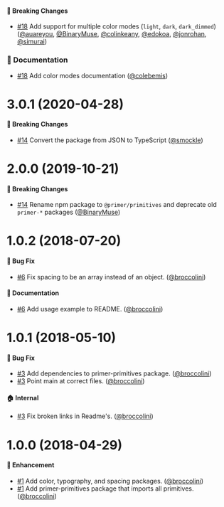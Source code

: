 #### :rotating_light: Breaking Changes

- [#18](https://github.com/primer/primitives/pull/18) Add support for multiple color modes (`light`, `dark`, `dark_dimmed`) ([@auareyou](https://github.com/auareyou), [@BinaryMuse](https://github.com/BinaryMuse), [@colinkeany](https://github.com/colinkeany), [@edokoa](https://github.com/edokoa), [@jonrohan](https://github.com/jonrohan), [@simurai](https://github.com/simurai))

### :memo: Documentation

- [#18](https://github.com/primer/primitives/pull/18) Add color modes documentation ([@colebemis](https://github.com/colebemis))

# 3.0.1 (2020-04-28)

#### :rotating_light: Breaking Changes

- [#14](https://github.com/primer/primitives/pull/16) Convert the package from JSON to TypeScript ([@smockle](https://github.com/smockle))

# 2.0.0 (2019-10-21)

#### :rotating_light: Breaking Changes

- [#14](https://github.com/primer/primitives/pull/14) Rename npm package to `@primer/primitives` and deprecate old `primer-*` packages ([@BinaryMuse](https://github.com/BinaryMuse))

# 1.0.2 (2018-07-20)

#### :bug: Bug Fix

- [#6](https://github.com/primer/primer-primitives/pull/6) Fix spacing to be an array instead of an object. ([@broccolini](https://github.com/broccolini))

#### :memo: Documentation

- [#6](https://github.com/primer/primer-primitives/pull/6) Add usage example to README. ([@broccolini](https://github.com/broccolini))

# 1.0.1 (2018-05-10)

#### :bug: Bug Fix

- [#3](https://github.com/primer/primer-primitives/pull/3) Add dependencies to primer-primitives package. ([@broccolini](https://github.com/broccolini))
- [#3](https://github.com/primer/primer-primitives/pull/3) Point main at correct files. ([@broccolini](https://github.com/broccolini))

#### :house: Internal

- [#3](https://github.com/primer/primer-primitives/pull/3) Fix broken links in Readme's. ([@broccolini](https://github.com/broccolini))

# 1.0.0 (2018-04-29)

#### :rocket: Enhancement

- [#1](https://github.com/primer/primer-primitives/pull/1) Add color, typography, and spacing packages. ([@broccolini](https://github.com/broccolini))
- [#1](https://github.com/primer/primer-primitives/pull/1) Add primer-primitives package that imports all primitives. ([@broccolini](https://github.com/broccolini))
